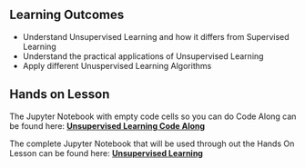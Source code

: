 ## Learning Outcomes

- Understand Unsupervised Learning and how it differs from Supervised Learning
- Understand the practical applications of Unsupervised Learning
- Apply different Unuspervised Learning Algorithms

## Hands on Lesson

The Jupyter Notebook with empty code cells so you can do Code Along can be found here: **[Unsupervised Learning Code Along](https://github.com/data-bootcamp-v4/lessons/blob/main/7_ml/code_along_nb/10.3_unsupervised_methods.ipynb)**

The complete Jupyter Notebook that will be used through out the Hands On Lesson can be found here: **[Unsupervised Learning](https://github.com/data-bootcamp-v4/lessons/blob/main/7_ml/code_along_nb/10.3_unsupervised_methods.ipynb)**



